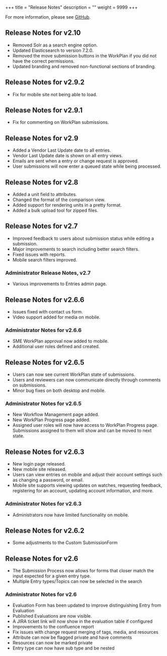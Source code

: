 +++
title = "Release Notes"
description = ""
weight = 9999
+++

For more information, please see [GitHub](https://github.com/spoonsite/SPOON/releases).

## Release Notes for v2.10

* Removed Solr as a search engine option.
* Updated Elasticsearch to version 7.2.0.
* Removed the move submission buttons in the WorkPlan if you did not have the correct permissions.
* Updated branding and removed non-functional sections of branding.

## Release Notes for v2.9.2

* Fix for mobile site not being able to load.

## Release Notes for v2.9.1

* Fix for commenting on WorkPlan submissions.

## Release Notes for v2.9

* Added a Vendor Last Update date to all entries.
* Vendor Last Update date is shown on all entry views.
* Emails are sent when a entry or change request is approved.
* User submissions will now enter a queued state while being processed.

## Release Notes for v2.8

* Added a unit field to attributes.
* Changed the format of the comparison view.
* Added support for rendering units in a pretty format.
* Added a bulk upload tool for zipped files.

## Release Notes for v2.7

* Improved feedback to users about submission status while editing a submission.
* Major improvements to search including better search filters.
* Fixed issues with reports.
* Mobile search filters improved.

### Administrator Release Notes, v2.7

* Various improvements to Entries admin page.

## Release Notes for v2.6.6

* Issues fixed with contact us form.
* Video support added for media on mobile.

### Administrator Notes for v2.6.6

* SME WorkPlan approval now added to mobile.
* Additional user roles defined and created.

## Release Notes for v2.6.5

* Users can now see current WorkPlan state of submissions.
* Users and reviewers can now communicate directly through comments on submissions.
* Minor bug fixes on both desktop and mobile.

### Administrator Notes for v2.6.5

* New Workflow Management page added.
* New WorkPlan Progress page added.
* Assigned user roles will now have access to WorkPlan Progress page. Submissions assigned to them will show and can be moved to next state.

## Release Notes for v2.6.3

* New login page released.
* New mobile site released.
* Users can view entries on mobile and adjust their account settings such as changing a password, or email.
* Mobile site supports viewing updates on watches, requesting feedback, registering for an account, updating account information, and more.

### Administrator Notes for v2.6.3

* Administrators now have limited functionality on mobile.

## Release Notes for v2.6.2

* Some adjustments to the Custom SubmissionForm

## Release Notes for v2.6

* The Submission Process now allows for forms that closer match the input expected for a given entry type.
* Multiple Entry types/Topics can now be selected in the search

### Administrator Notes for v2.6

* Evaluation Form has been updated to improve distinguishing Entry from Evaluation
* Published Evaluations are now visible.
* A JIRA ticket link will now show in the evaluation table if configured
* Improvements to the confluence report
* Fix issues with change request merging of tags, media, and resources
* Attribute can now be flagged private and have comments
* Resources can now be marked private
* Entry type can now have sub type and be nested
